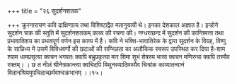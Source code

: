 +++
title = "२६ सुदर्शनशतक"

+++
क्रूरनारायण कवि दाक्षिणात्य तथा विशिष्टाद्वैत मतानुयायी थे। इनका देशकाल अज्ञात है। इन्होने सुदर्शन चक्र की स्तुति में सुदर्शनशतकम् काव्य की रचना की। नग्धराछन्द में सुदर्शन की कान्तिमत्ता तथा प्रभावातिशय का प्रभावपूर्ण वर्णन इस काव्य में है। कवि ने भक्ति-भावातिरेक के द्वारा सुदर्शन के विग्रह, विष्णु के सान्निध्य में उसमें विविधवर्णो की छटाओं की सम्भिन्नता का अलौकिक स्वरूप उपस्थित कर दिया है-शाम
श्याम धामप्रसृत्या क्वचन भगवतः क्वापि बभ्रुप्रकृत्या मार शिमा शुभं शेषस्य भासा क्वचन मणिरुचा क्वापि तस्यैव रक्तम्। ।
छ त नीलं श्रीनेत्रकान्त्या क्वचिदपि मिथुनस्यादिमस्यैव चित्रांक काव्यातन्वानं वितानश्रियमुपचिताच्छर्मवश्चक्रभानम् ।।१५।